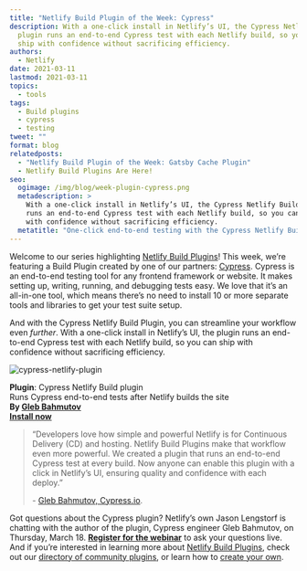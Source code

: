 ```yaml
---
title: "Netlify Build Plugin of the Week: Cypress"
description: With a one-click install in Netlify’s UI, the Cypress Netlify Build
  plugin runs an end-to-end Cypress test with each Netlify build, so you can
  ship with confidence without sacrificing efficiency.
authors:
  - Netlify
date: 2021-03-11
lastmod: 2021-03-11
topics:
  - tools
tags:
  - Build plugins
  - cypress
  - testing
tweet: ""
format: blog
relatedposts:
  - "Netlify Build Plugin of the Week: Gatsby Cache Plugin"
  - Netlify Build Plugins Are Here!
seo:
  ogimage: /img/blog/week-plugin-cypress.png
  metadescription: >
    With a one-click install in Netlify’s UI, the Cypress Netlify Build plugin
    runs an end-to-end Cypress test with each Netlify build, so you can ship
    with confidence without sacrificing efficiency.
  metatitle: "One-click end-to-end testing with the Cypress Netlify Build plugin "
---
```

Welcome to our series highlighting [Netlify Build Plugins](https://www.netlify.com/products/build/plugins/)! This week, we’re featuring a Build Plugin created by one of our partners: [Cypress](https://www.cypress.io/). Cypress is an end-to-end testing tool for any frontend framework or website. It makes setting up, writing, running, and debugging tests easy. We love that it’s an all-in-one tool, which means there’s no need to install 10 or more separate tools and libraries to get your test suite setup.

And with the Cypress Netlify Build Plugin, you can streamline your workflow even *further*. With a one-click install in Netlify’s UI, the plugin runs an end-to-end Cypress test with each Netlify build, so you can ship with confidence without sacrificing efficiency.

![cypress-netlify-plugin](/img/blog/cypress-netlify-inline.png)

**Plugin**: Cypress Netlify Build plugin <br>Runs Cypress end-to-end tests after Netlify builds the site <br>
**By [Gleb Bahmutov](https://github.com/bahmutov)** <br>
**[Install now](http://app.netlify.com/plugins/netlify-plugin-cypress/install)**



> “Developers love how simple and powerful Netlify is for Continuous Delivery (CD) and hosting. Netlify Build Plugins make that workflow even more powerful. We created a plugin that runs an end-to-end Cypress test at every build. Now anyone can enable this plugin with a click in Netlify’s UI, ensuring quality and confidence with each deploy.”
>
> \- [Gleb Bahmutov, Cypress.io](https://www.netlify.com/press/netlify-opens-build-layer-to-powerful-community-plugins-that-automate-developer-workflows-and-optimize-site-performance/).

Got questions about the Cypress plugin? Netlify’s own Jason Lengstorf is chatting with the author of the plugin, Cypress engineer Gleb Bahmutov, on Thursday, March 18. **[Register for the webinar](https://go.cypress.io/netlify-webcast-registration?utm_source=Netlify&utm_medium=web&utm_campaign=Netlify_Webcast)** to ask your questions live. And if you’re interested in learning more about [Netlify Build Plugins](https://www.netlify.com/products/build/plugins/), check out our [directory of community plugins](https://app.netlify.com/plugins), or learn how to [create your own](https://docs.netlify.com/configure-builds/build-plugins/create-plugins/).